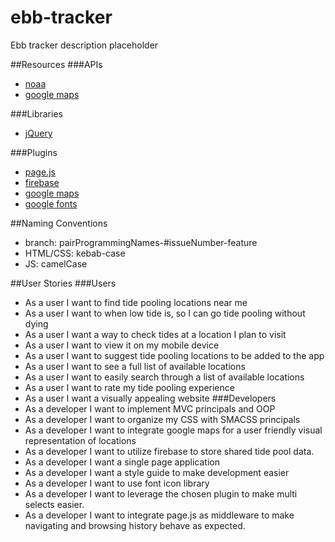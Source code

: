 # ebb-tracker
Ebb tracker description placeholder

##Resources
###APIs
* [noaa](https://tidesandcurrents.noaa.gov/api/)
* [google maps](https://developers.google.com/maps/)

###Libraries
* [jQuery](http://jquery.com/)

###Plugins
* [page.js](https://visionmedia.github.io/page.js/)
* [firebase](https://www.firebase.com/)
* [google maps](https://developers.google.com/maps/)
* [google fonts](https://www.google.com/fonts)

##Naming Conventions
* branch: pairProgrammingNames-#issueNumber-feature
* HTML/CSS: kebab-case
* JS: camelCase

##User Stories
###Users
* As a user I want to find tide pooling locations near me
* As a user I want to when low tide is, so I can go tide pooling without dying
* As a user I want a way to check tides at a location I plan to visit
* As a user I want to view it on my mobile device
* As a user I want to suggest tide pooling locations to be added to the app
* As a user I want to see a full list of available locations
* As a user I want to easily search through a list of available locations
* As a user I want to rate my tide pooling experience
* As a user I want a visually appealing website
###Developers
* As a developer I want to implement MVC principals and OOP
* As a developer I want to organize my CSS with SMACSS principals
* As a developer I want to integrate google maps for a user friendly visual representation of locations
* As a developer I want to utilize firebase to store shared tide pool data.
* As a developer I want a single page application
* As a developer I want a style guide to make development easier
* As a developer I want to use font icon library
* As a developer I want to leverage the chosen plugin to make multi selects easier.
* As a developer I want to integrate page.js as middleware to make navigating and browsing history behave as expected.
